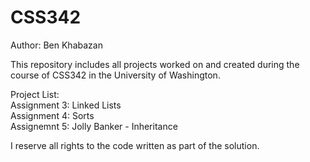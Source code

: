 # CSS342
Author: Ben Khabazan

This repository includes all projects worked on and created during the course of CSS342 in the University of Washington.  <br />

Project List:  <br />
Assignment 3: Linked Lists <br />
Assignment 4: Sorts <br />
Assignemnt 5: Jolly Banker - Inheritance <br />

I reserve all rights to the code written as part of the solution.
